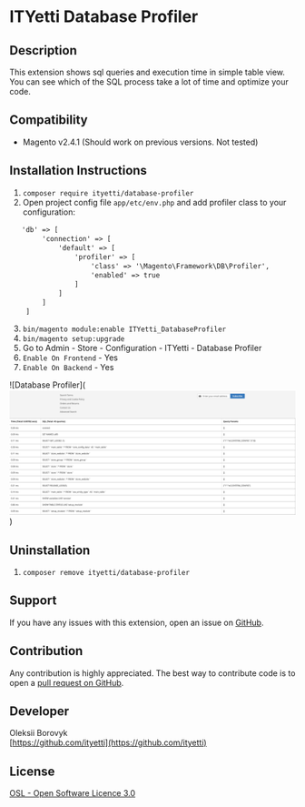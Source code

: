 ITYetti Database Profiler
=====================

Description
-----------
This extension shows sql queries and execution time in simple table view. You can see which of the SQL process take a lot of time and optimize your code.

Compatibility
-------------
- Magento v2.4.1 (Should work on previous versions. Not tested)

Installation Instructions
-------------------------
1. `composer require ityetti/database-profiler`
2. Open project config file `app/etc/env.php` and add profiler class to your configuration:
```
   'db' => [
        'connection' => [
            'default' => [
                'profiler' => [
                    'class' => '\Magento\Framework\DB\Profiler',
                    'enabled' => true
                ]
            ]
        ]
    ]
```
3. `bin/magento module:enable ITYetti_DatabaseProfiler`
4. `bin/magento setup:upgrade`
5. Go to Admin - Store - Configuration - ITYetti - Database Profiler
6. `Enable On Frontend` - Yes
6. `Enable On Backend` - Yes

![Database Profiler](![alt text](https://github.com/ityetti/database-profiler/blob/main/database-profiler.png?raw=true))

Uninstallation
--------------
1. `composer remove ityetti/database-profiler`

Support
-------
If you have any issues with this extension, open an issue on [GitHub](https://github.com/ityetti/database-profiler/issues).

Contribution
------------
Any contribution is highly appreciated. The best way to contribute code is to open a [pull request on GitHub](https://github.com/ityetti/database-profiler/pulls).

Developer
---------
Oleksii Borovyk  
[https://github.com/ityetti](https://github.com/ityetti)

License
-------
[OSL - Open Software Licence 3.0](http://opensource.org/licenses/osl-3.0.php)
